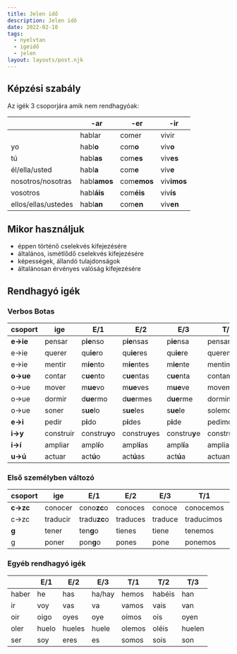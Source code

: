 ```yaml
---
title: Jelen idő
description: Jelen idő
date: 2022-02-10
tags:
  - nyelvtan
  - igeidő
  - jelen
layout: layouts/post.njk
---
```


## Képzési szabály

Az igék 3 csoporjára amik nem rendhagyóak:

&nbsp;|-ar |-er |-ir
----|----|----|----
&nbsp;|hablar|comer|vivir
yo|habl**o**|com**o**|viv**o**
tú|habl**as**|com**es**|viv**es**
él/ella/usted|habl**a**|com**e**|viv**e**
nosotros/nosotras |habl**amos**|com**emos**|viv**imos**
vosotros|habl**áis**|com**éis**|viv**ís**
ellos/ellas/ustedes |habl**an**|com**en**|viv**en**

## Mikor használjuk

- éppen történő cselekvés kifejezésére
- általános, ismétlődő cselekvés kifejezésére
- képességek, állandó tulajdonságok
- általánosan érvényes valóság kifejezésére

## Rendhagyó igék

### Verbos Botas

  csoport|ige|E/1|E/2|E/3|T/1|T/2|T/3
  ----|----|----|----|----|----|----|----
  **e&rarr;ie**|pensar|p**ie**nso|p**ie**nsas|p**ie**nsa|pensamos|pensáis|p**ie**nsan
  e&rarr;ie|querer|qu**ie**ro|qu**ie**res|qu**ie**re|queremos|queréis|qu**ie**ren
  e&rarr;ie|mentir|m**ie**nto|m**ie**ntes|m**ie**nte|mentimos|mentís|m**ie**nten
  **o&rarr;ue**|contar|c**ue**nto|c**ue**ntas|c**ue**nta|contamos|contáis|c**ue**ntan
  o&rarr;ue|mover|m**ue**vo|m**ue**ves|m**ue**ve|movemos|movéis|m**ue**ven
  o&rarr;ue|dormir|d**ue**rmo|d**ue**rmes|d**ue**rme|dormimos|dormís|d**ue**rmen
  o&rarr;ue|soner|s**ue**lo|s**ue**les|s**ue**le|solemos|soléis|s**ue**len
  **e&rarr;i**|pedir|p**i**do|p**i**des|p**i**de|pedimos|pedís|p**i**den
  **i&rarr;y**|construir|constru**y**o|constru**y**es|constru**y**e|construimos|construís|constru**y**en
  **i&rarr;í**|ampliar|ampl**í**o|ampl**í**as|ampl**í**a|ampliamos|ampliáis|ampl**í**an
  **u&rarr;ú**|actuar|act**ú**o|act**ú**as|act**ú**a|actuamos|actuáis|act**ú**an
  
### Első személyben változó

  csoport|ige|E/1|E/2|E/3|T/1|T/2|T/3
  ----|----|----|----|----|----|----|----
  **c&rarr;zc**|conocer|cono**zc**o|conoces|conoce|conocemos|conocéis|conocen
  c&rarr;zc|traducir|tradu**zc**o|traduces|traduce|traducimos|traducís|traducen
  **g**|tener|ten**g**o|tienes|tiene|tenemos|tenéis|tienen
  g|poner|pon**g**o|pones|pone|ponemos|ponéis|ponen

### Egyéb rendhagyó igék

&nbsp;|E/1|E/2|E/3|T/1|T/2|T/3
----|----|----|----|----|----|----
haber|he|has|ha/hay|hemos|habéis|han
ir|voy|vas|va|vamos|vais|van
oir|oigo|oyes|oye|oímos|oís|oyen
oler|huelo|hueles|huele|olemos|oléis|huelen
ser|soy|eres|es|somos|sois|son
